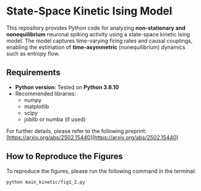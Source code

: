 # State-Space Kinetic Ising Model

This repository provides Python code for analyzing **non-stationary and nonequilibrium** neuronal spiking activity using a state-space kinetic Ising model. The model captures time-varying firing rates and causal couplings, enabling the estimation of **time-asymmetric** (nonequilibrium) dynamics such as entropy flow.

## Requirements

- **Python version**: Tested on **Python 3.8.10**
- Recommended libraries:
  - numpy
  - matplotlib
  - scipy
  - joblib or numba (if used)

For further details, please refer to the following preprint:
[https://arxiv.org/abs/2502.15440](https://arxiv.org/abs/2502.15440)

## How to Reproduce the Figures

To reproduce the figures, please run the following command in the terminal:

```bash
python main_kinetic/fig1_2.py
